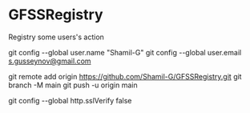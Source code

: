 # GFSSRegistry
Registry some users's action

git config --global user.name "Shamil-G"
git config --global user.email s.gusseynov@gmail.com

git remote add origin https://github.com/Shamil-G/GFSSRegistry.git
git branch -M main
git push -u origin main


git config --global http.sslVerify false